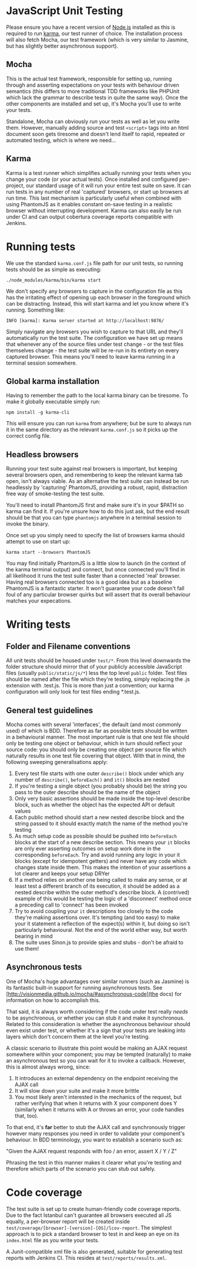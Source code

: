 # JavaScript Unit Testing

Please ensure you have a recent version of [Node.js](http://nodejs.org/) installed as this
is required to run [karma](http://karma-runner.github.io/0.12/index.html), our test runner
of choice. The installation process will also fetch Mocha, our test framework (which
is very similar to Jasmine, but has slightly better asynchronous support).

## Mocha

This is the actual test framework, responsible for setting up, running
through and asserting expectations on your tests with behaviour driven semantics
(this differs to more traditional TDD frameworks like PHPUnit which lack the grammar
to describe tests in quite the same way). Once the other components are installed
and set up, it's Mocha you'll use to write your tests.

Standalone, Mocha can obviously *run* your tests as well as let you write them.
However, manually adding source and test `<script>` tags into an html document
soon gets tiresome and doesn't lend itself to rapid, repeated or automated
testing, which is where we need...

## Karma

Karma is a test runner which simplifies actually running your tests when you change
your code (or your actual tests). Once installed and configured per-project, our
standard usage of it will run your entire test suite on save. It can run tests in
any number of real 'captured' browsers, or start up browsers at run time. This last
mechanism is particularly useful when combined with using PhantomJS as it enables
constant on-save testing in a realistic browser without interrupting development.
Karma can also easily be run under CI and can output cobertura coverage reports
compatible with Jenkins.

# Running tests

We use the standard `karma.conf.js` file path for our unit tests, so running tests
should be as simple as executing:

`./node_modules/karma/bin/karma start`

We don't specify any browsers to capture in the configuration file as this has the
irritating effect of opening up each browser in the foreground which can be
distracting. Instead, this will start karma and let you know where it's running.
Something like:

```
INFO [karma]: Karma server started at http://localhost:9876/
```

Simply navigate any browsers you wish to capture to that URL and they'll
automatically run the test suite. The configuration we have set up means
that whenever any of the source files under test change - or the test files
themselves change - the test suite will be re-run in its entirety on every
captured browser. This means you'll need to leave karma running in a terminal
session somewhere.

## Global karma installation

Having to remember the path to the local karma binary can be tiresome. To make
it globally executable simply run:

```
npm install -g karma-cli
```

This will ensure you can run `karma` from anywhere; but be sure to always run
it in the same directory as the relevant `karma.conf.js` so it picks up the
correct config file.

## Headless browsers

Running your test suite against real browsers is important, but keeping several
browsers open, and remembering to keep the relevant karma tab open, isn't always
viable. As an alternative the test suite can instead be run headlessly by
'capturing' PhantomJS, providing a robust, rapid, distraction free way of smoke-testing
the test suite.

You'll need to install PhantomJS first and make sure it's in your $PATH so karma can
find it. If you're unsure how to do this just ask, but the end result should be that
you can type `phantomjs` anywhere in a terminal session to invoke the binary.

Once set up you simply need to specify the list of browsers karma should attempt to
use on start up:

```
karma start --browsers PhantomJS
```

You may find initially PhantomJS is a little slow to launch (in the context of the karma
terminal output) and connect, but once connected you'll find in all likelihood it runs
the test suite faster than a connected 'real' browser. Having real browsers connected
too is a good idea but as a baseline PhantomJS is a fantastic starter. It won't
guarantee your code doesn't fall foul of any particular browser quirks but will
assert that its overall behaviour matches your expecations.

# Writing tests

## Folder and Filename conventions

All unit tests should be housed under `test/*`. From this level downwards the folder
structure should mirror that of your publicly accessible JavaScript files
(usually `public/static/js/*`) less the top level `public` folder. Test files
should be named after the file which they're
testing, simply replacing the .js extension with .test.js. This is more than
just a convention; our karma configuration will only look for test files
ending \*.test.js.

## General test guidelines

Mocha comes with several 'interfaces', the default (and most commonly used) of which is BDD.
Therefore as far as possible tests should be written in a behavioural manner. The most
important rule is that one test file should only be testing one object or behaviour,
which in turn should reflect your source code: you should only be creating one object
per source file which naturally results in one test file covering that object. With
that in mind, the following sweeping generalisations apply:

1. Every test file starts with one outer `describe()` block under which any number of
`describe()`, `beforeEach()` and `it()` blocks are nested
2. If you're testing a single object (you probably should be) the string you pass to
the outer describe should be the name of the object
3. Only very basic assertions should be made inside the top-level describe block,
such as whether the object has the expected API or default values
4. Each public method should start a new nested describe block and the string passed
to it should exactly match the name of the method you're testing
5. As much setup code as possible should be pushed into `beforeEach` blocks at the
start of a new describe section. This means your `it` blocks are only ever asserting
outcomes on setup work done in the corresponding `beforeEach`. Try and avoid running
any logic in your it blocks (except for idempotent getters) and never have any code
which changes state inside them. This makes the intention of your assertions a lot
clearer and keeps your setup DRYer
6. If a method relies on another one being called to make any sense, or at least test
a different branch of its execution, it should be added as a nested describe within
the outer method's describe block. A (contrived) example of this would be testing
the logic of a 'disconnect' method once a preceding call to 'connect' has been
invoked
7. Try to avoid coupling your `it` descriptions too closely to the code they're making
assertions over. It's tempting (and too easy) to make your it statement a reflection
of the expect(s) within it, but doing so isn't particularly behavioural. Not the end
of the world either way, but worth bearing in mind
8. The suite uses Sinon.js to provide spies and stubs - don't be afraid to use them!

## Asynchronous tests

One of Mocha's huge advantages over similar runners (such as Jasmine) is its
fantastic built-in support for running asynchronous tests. See
[http://visionmedia.github.io/mocha/#asynchronous-code](the docs) for information
on how to accomplish this.

That said, it is always worth considering if the code under test really *needs* to
be asynchronous, or whether you can stub it and make it synchronous. Related to
this consideration is whether the asynchronous behaviour should even exist under
test, or whether it's a sign that your tests are leaking into layers which don't
concern them at the level you're testing.

A classic scenario to illustrate this point would be making an AJAX request
somewhere within your component; you may be tempted (naturally) to make an
asynchronous test so you can wait for it to invoke a callback. However, this is
almost always wrong, since:

1. It introduces an external dependency on the endpoint receiving the AJAX call
2. It will slow down your suite and make it more brittle
3. You most likely aren't interested in the mechanics of the request, but rather
verifying that when it returns with X your component does Y (similarly when it
returns with A or throws an error, your code handles that, too).

To that end, it's **far** better to stub the AJAX call and synchronously
trigger however many responses you need in order to validate your
component's behaviour. In BDD terminology, you want to establish a scenario
such as:

"Given the AJAX request responds with foo / an error, assert X / Y / Z"

Phrasing the test in this manner makes it clearer what you're testing and
therefore which parts of the scenario you can stub out safely.

# Code coverage

The test suite is set up to create human-friendly code coverage reports. Due to the
fact Istanbul can't guarantee all browsers executed all JS equally, a per-browser
report will be created inside
`test/coverage/[browser]-[version]-[OS]/lcov-report`. The simplest
approach is to pick a standard browser to test in and keep an eye on its
`index.html` file as you write your tests.

A Junit-compatible xml file is also generated, suitable for generating
test reports with Jenkins CI. This resides at `test/reports/results.xml`.
